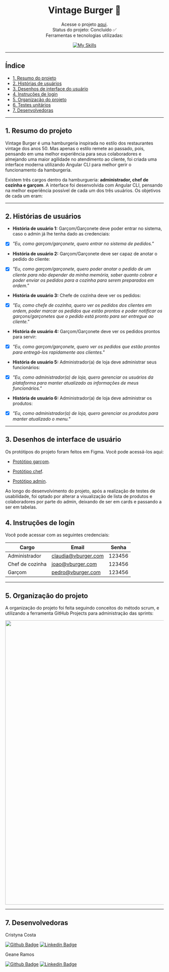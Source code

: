 <div align="center">

# Vintage Burger 🍔
</div>

<div align="center">

   Acesse o projeto  [aqui](https://vintage-burger.vercel.app/).
  <br>
  Status do projeto: Concluído ✅ <br>
  Ferramentas e tecnologias utilizadas: <br>

  [![My Skills](https://skillicons.dev/icons?i=angular,typescript,html,css,figma,vscode,git,github,&theme=light)](https://skillicons.dev)
  <br>
  </div> 

  ---

  

## Índice
- [1. Resumo do projeto](#1-resumo-do-projeto)
- [2. Histórias de usuários](#2-histórias-de-usuários)
- [3. Desenhos de interface do usuário](#3-desenhos-de-interface-de-usuário)
- [4. Instruções de login](#4-instruções-de-login)
- [5. Organização do projeto](#5-organização-do-projeto)
- [6. Testes unitários]()
- [7. Desenvolvedoras](#7-desenvolvedoras)

---
## 1. Resumo do projeto
Vintage Burger é uma hamburgeria inspirada no estilo dos restaurantes vintage dos anos 50. Mas apenas o estilo remete ao passado, pois, pensando em uma melhor experiência para seus colaboradores e almejando uma maior agilidade no atendimento ao cliente, foi criada uma interface moderna utilizando Angular CLI para melhor gerir o funcionamento da hamburgeria.

Existem três cargos dentro da hamburgueria: **administrador, chef de cozinha e garçom**. A interface foi desenvolvida com Angular CLI, pensando na melhor experiência possível de cada um dos três usuários. Os objetivos de cada um eram:
***
## 2. Histórias de usuários

- **História de usuário 1:** Garçom/Garçonete deve poder entrar no sistema, caso o admin já lhe tenha dado as credenciais:<br>
- [x]  *"Eu, como garçom/garçonete, quero entrar no sistema de pedidos."*

- **História de usuário 2:** Garçom/Garçonete deve ser capaz de anotar o pedido do cliente: <br>
- [x] *"Eu, como garçom/garçonete, quero poder anotar o pedido de um cliente para não depender da minha memória, saber quanto cobrar e poder enviar os pedidos para a cozinha para serem preparados em ordem."*

- **História de usuário 3:** Chefe de cozinha deve ver os pedidos:<br>
- [x] *"Eu, como chefe de cozinha, quero ver os pedidos dos clientes em ordem, poder marcar os pedidos que estão prontos e poder notificar os garçons/garçonetes que o pedido está pronto para ser entregue ao cliente."*

- **História de usuário 4:** Garçom/Garçonete deve ver os pedidos prontos para servir: <br>
- [x] *"Eu, como garçom/garçonete, quero ver os pedidos que estão prontos para entregá-los rapidamente aos clientes."*

- **História de usuário 5:** Administrador(a) de loja deve administrar seus funcionários: <br>
- [x] *"Eu, como administrador(a) de loja, quero gerenciar os usuários da plataforma para manter atualizado as informações de meus funcionários."*

- **História de usuário 6:** Administrador(a) de loja deve administrar os produtos: <br>
- [x] *"Eu, como administrador(a) de loja, quero gerenciar os produtos para manter atualizado o menu."*

***
## 3. Desenhos de interface de usuário

Os protótipos do projeto foram feitos em Figma. Você pode acessá-los aqui:

- [Protótipo garçom](https://www.figma.com/proto/awhL0NTG7GXhDwJxegvw4A/Vintage-Burger?type=design&node-id=11-375&t=y9I1IXEpI3i0nPNe-1&scaling=scale-down&page-id=6%3A847&starting-point-node-id=11%3A375&mode=design).

- [Protótipo chef](https://www.figma.com/proto/awhL0NTG7GXhDwJxegvw4A/Vintage-Burger?type=design&node-id=106-932&t=pYn42YANldLaxAY2-1&scaling=scale-down&page-id=3%3A2&starting-point-node-id=106%3A932&show-proto-sidebar=1&mode=design).

- [Protótipo admin](https://www.figma.com/proto/awhL0NTG7GXhDwJxegvw4A/Vintage-Burger?type=design&node-id=106-1258&t=Sl11WG2duDFXlNsB-1&scaling=scale-down&page-id=106%3A1147&starting-point-node-id=106%3A1258&show-proto-sidebar=1&mode=design).

Ao longo do desenvolvimento do projeto, após a realização de testes de usabilidade, foi optado por alterar a visualização de lista de produtos e colaboradores por parte do admin, deixando de ser em cards e passando a ser em tabelas.

## 4. Instruções de login
  Você pode acessar com as seguintes credenciais: <br>

<div align="center">

| Cargo           | Email                  | Senha  |
|-----------------|------------------------|--------|
| Administrador   | claudia@vburger.com    | 123456 |
| Chef de cozinha | joao@vburger.com       | 123456 |
| Garçom          | pedro@vburger.com      | 123456 |
</div>

***
## 5. Organização do projeto
A organização do projeto foi feita seguindo conceitos do método scrum, e utilizando a ferramenta GitHub Projects para administração das sprints:

<div align="center">
<img src="src/assets/img/githubprojects.PNG" width="900em"/>
</div>

***

## 7. Desenvolvedoras
Cristyna Costa

[![Github Badge](https://img.shields.io/badge/-Github-000?style=flat-square&logo=Github&logoColor=white&link)](https://github.com/CristynaBC/) [![Linkedin Badge](https://img.shields.io/badge/-LinkedIn-blue?style=flat-square&logo=Linkedin&logoColor=white&link)](https://www.linkedin.com/in/cristyna-becker-costa/)

Geane Ramos

[![Github Badge](https://img.shields.io/badge/-Github-000?style=flat-square&logo=Github&logoColor=white&link)](https://github.com/geanemr) [![Linkedin Badge](https://img.shields.io/badge/-LinkedIn-blue?style=flat-square&logo=Linkedin&logoColor=white&link)](https://www.linkedin.com/in/geane-moraes-ramos/)
